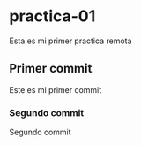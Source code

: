 # practica-01
Esta es mi primer practica remota

## Primer commit
Este es mi primer commit

### Segundo commit
Segundo commit

